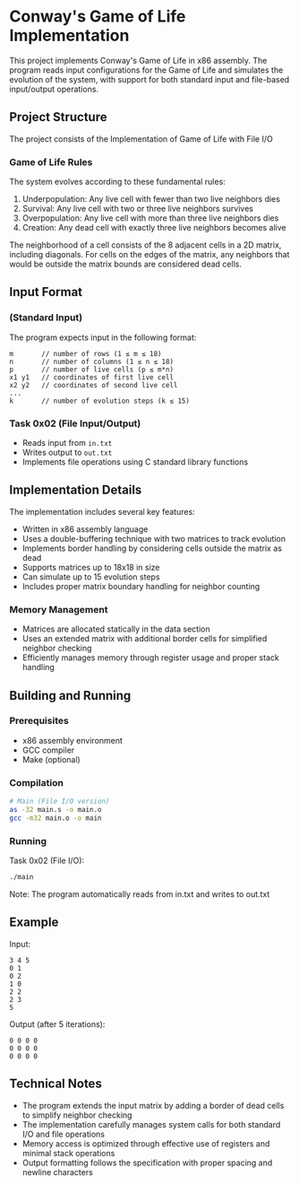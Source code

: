 # Conway's Game of Life Implementation

This project implements Conway's Game of Life in x86 assembly. The program reads input configurations for the Game of Life and simulates the evolution of the system, with support for both standard input and file-based input/output operations.

## Project Structure

The project consists of the Implementation of Game of Life  with File I/O 

### Game of Life Rules

The system evolves according to these fundamental rules:

1. Underpopulation: Any live cell with fewer than two live neighbors dies
2. Survival: Any live cell with two or three live neighbors survives
3. Overpopulation: Any live cell with more than three live neighbors dies
4. Creation: Any dead cell with exactly three live neighbors becomes alive

The neighborhood of a cell consists of the 8 adjacent cells in a 2D matrix, including diagonals. For cells on the edges of the matrix, any neighbors that would be outside the matrix bounds are considered dead cells.

## Input Format

### (Standard Input)
The program expects input in the following format:
```
m       // number of rows (1 ≤ m ≤ 18)
n       // number of columns (1 ≤ n ≤ 18)
p       // number of live cells (p ≤ m*n)
x1 y1   // coordinates of first live cell
x2 y2   // coordinates of second live cell
...
k       // number of evolution steps (k ≤ 15)
```

### Task 0x02 (File Input/Output)
- Reads input from `in.txt`
- Writes output to `out.txt`
- Implements file operations using C standard library functions

## Implementation Details

The implementation includes several key features:

- Written in x86 assembly language
- Uses a double-buffering technique with two matrices to track evolution
- Implements border handling by considering cells outside the matrix as dead
- Supports matrices up to 18x18 in size
- Can simulate up to 15 evolution steps
- Includes proper matrix boundary handling for neighbor counting

### Memory Management
- Matrices are allocated statically in the data section
- Uses an extended matrix with additional border cells for simplified neighbor checking
- Efficiently manages memory through register usage and proper stack handling

## Building and Running

### Prerequisites
- x86 assembly environment
- GCC compiler
- Make (optional)

### Compilation
```bash
# Main (File I/O version)
as -32 main.s -o main.o
gcc -m32 main.o -o main
```

### Running
Task 0x02 (File I/O):
```bash
./main
```
Note: The program automatically reads from in.txt and writes to out.txt

## Example

Input:
```
3 4 5
0 1
0 2
1 0
2 2
2 3
5
```

Output (after 5 iterations):
```
0 0 0 0
0 0 0 0
0 0 0 0
```

## Technical Notes

- The program extends the input matrix by adding a border of dead cells to simplify neighbor checking
- The implementation carefully manages system calls for both standard I/O and file operations
- Memory access is optimized through effective use of registers and minimal stack operations
- Output formatting follows the specification with proper spacing and newline characters
